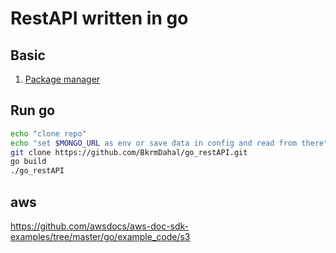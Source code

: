 # RestAPI written in go
## Basic
1. [Package manager](https://github.com/golang/go/wiki/Modules)

## Run go
```bash
echo "clone repo"
echo "set $MONGO_URL as env or save data in config and read from there"
git clone https://github.com/BkrmDahal/go_restAPI.git
go build
./go_restAPI
```

## aws
https://github.com/awsdocs/aws-doc-sdk-examples/tree/master/go/example_code/s3


